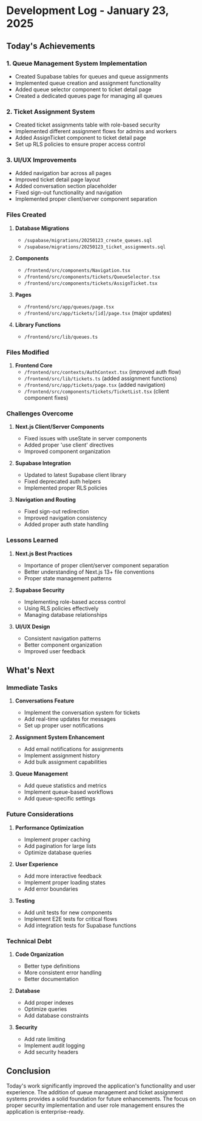 # Development Log - January 23, 2025

## Today's Achievements

### 1. Queue Management System Implementation
- Created Supabase tables for queues and queue assignments
- Implemented queue creation and assignment functionality
- Added queue selector component to ticket detail page
- Created a dedicated queues page for managing all queues

### 2. Ticket Assignment System
- Created ticket assignments table with role-based security
- Implemented different assignment flows for admins and workers
- Added AssignTicket component to ticket detail page
- Set up RLS policies to ensure proper access control

### 3. UI/UX Improvements
- Added navigation bar across all pages
- Improved ticket detail page layout
- Added conversation section placeholder
- Fixed sign-out functionality and navigation
- Implemented proper client/server component separation

### Files Created
1. **Database Migrations**
   - `/supabase/migrations/20250123_create_queues.sql`
   - `/supabase/migrations/20250123_ticket_assignments.sql`

2. **Components**
   - `/frontend/src/components/Navigation.tsx`
   - `/frontend/src/components/tickets/QueueSelector.tsx`
   - `/frontend/src/components/tickets/AssignTicket.tsx`

3. **Pages**
   - `/frontend/src/app/queues/page.tsx`
   - `/frontend/src/app/tickets/[id]/page.tsx` (major updates)

4. **Library Functions**
   - `/frontend/src/lib/queues.ts`

### Files Modified
1. **Frontend Core**
   - `/frontend/src/contexts/AuthContext.tsx` (improved auth flow)
   - `/frontend/src/lib/tickets.ts` (added assignment functions)
   - `/frontend/src/app/tickets/page.tsx` (added navigation)
   - `/frontend/src/components/tickets/TicketList.tsx` (client component fixes)

### Challenges Overcome
1. **Next.js Client/Server Components**
   - Fixed issues with useState in server components
   - Added proper 'use client' directives
   - Improved component organization

2. **Supabase Integration**
   - Updated to latest Supabase client library
   - Fixed deprecated auth helpers
   - Implemented proper RLS policies

3. **Navigation and Routing**
   - Fixed sign-out redirection
   - Improved navigation consistency
   - Added proper auth state handling

### Lessons Learned
1. **Next.js Best Practices**
   - Importance of proper client/server component separation
   - Better understanding of Next.js 13+ file conventions
   - Proper state management patterns

2. **Supabase Security**
   - Implementing role-based access control
   - Using RLS policies effectively
   - Managing database relationships

3. **UI/UX Design**
   - Consistent navigation patterns
   - Better component organization
   - Improved user feedback

## What's Next

### Immediate Tasks
1. **Conversations Feature**
   - Implement the conversation system for tickets
   - Add real-time updates for messages
   - Set up proper user notifications

2. **Assignment System Enhancement**
   - Add email notifications for assignments
   - Implement assignment history
   - Add bulk assignment capabilities

3. **Queue Management**
   - Add queue statistics and metrics
   - Implement queue-based workflows
   - Add queue-specific settings

### Future Considerations
1. **Performance Optimization**
   - Implement proper caching
   - Add pagination for large lists
   - Optimize database queries

2. **User Experience**
   - Add more interactive feedback
   - Implement proper loading states
   - Add error boundaries

3. **Testing**
   - Add unit tests for new components
   - Implement E2E tests for critical flows
   - Add integration tests for Supabase functions

### Technical Debt
1. **Code Organization**
   - Better type definitions
   - More consistent error handling
   - Better documentation

2. **Database**
   - Add proper indexes
   - Optimize queries
   - Add database constraints

3. **Security**
   - Add rate limiting
   - Implement audit logging
   - Add security headers

## Conclusion
Today's work significantly improved the application's functionality and user experience. The addition of queue management and ticket assignment systems provides a solid foundation for future enhancements. The focus on proper security implementation and user role management ensures the application is enterprise-ready.
